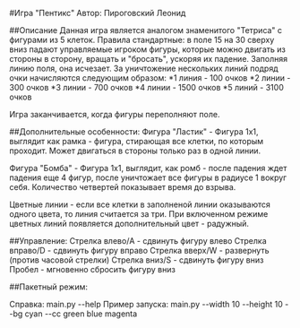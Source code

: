 #Игра "Пентикс"
Автор: Пироговский Леонид

##Описание
Данная игра является аналогом знаменитого "Тетриса" с фигурами из 5 клеток.
Правила стандартные: в поле 15 на 30 сверху вниз падают управляемые игроком
фигуры, которые можно двигать из стороны в сторону, вращать и "бросать",
ускоряя их падение. Заполняя линию поля, она исчезает. За уничтожение
нескольких линий подряд очки начисляются следующим образом:
*1 линия - 100 очков
*2 линии - 300 очков
*3 линии - 700 очков
*4 линии - 1500 очков
*5 линий - 3100 очков

Игра заканчивается, когда фигуры переполняют поле.

##Дополнительные особенности:
Фигура "Ластик" - Фигура 1x1, выглядит как рамка - фигура, стирающая все клетки,
по которым проходит. Может двигаться в стороны только раз в одной линии.

Фигура "Бомба" - Фигура 1x1, выглядит, как ромб - после падения ждет падения
еще 4 фигур, после уничтожает все фигуры в радиусе 1 вокруг себя.
Количество четвертей показывает время до взрыва.

Цветные линии - если все клетки в заполненой линии оказываются одного цвета, то
линия считается за три. При включенном режиме цветных линий появляется
дополнительный цвет - радужный.

##Управление:
Стрелка влево/A - сдвинуть фигуру влево
Стрелка вправо/D - сдвинуть фигуру вправо
Стрелка вверх/W - развернуть (против часовой стрелки)
Стрелка вниз/S - сдвинуть фигуру вниз
Пробел - мгновенно сбросить фигуру вниз

##Пакетный режим:

Справка: main.py --help
Пример запуска: main.py --width 10 --height 10 --bg cyan --cc green blue magenta
